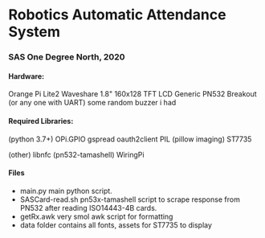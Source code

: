 # Robotics Automatic Attendance System
### SAS One Degree North, 2020

#### Hardware:
Orange Pi Lite2
Waveshare 1.8" 160x128 TFT LCD
Generic PN532 Breakout (or any one with UART)
some random buzzer i had

#### Required Libraries:
(python 3.7+)
OPi.GPIO
gspread
oauth2client
PIL (pillow imaging)
ST7735

(other)
libnfc (pn532-tamashell)
WiringPi

#### Files
- main.py
main python script.
- SASCard-read.sh
pn53x-tamashell script to scrape response from PN532 after reading ISO14443-4B cards.
- getRx.awk
very smol awk script for formatting
- data folder
contains all fonts, assets for ST7735 to display
